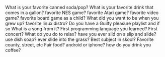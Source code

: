 What is your favorite canned soda/pop?
What is your favorite drink that comes in a gallon?
favorite NES game?
favorite Atari game?
favorite video game?
favorite board game as a child?
What did you want to be when you grew up? 
favorite linux distro?
Do you have a Guilty pleasure playlist and if so What is a song from it?
First programming language you learned?
First concert?
What do you do to relax?
have you ever slid on a slip and slide? use dish soap? ever slide into the grass?
Best subject in skool?
Favorite county, street, etc Fair food?
android or iphone?
how do you drink you coffee?

